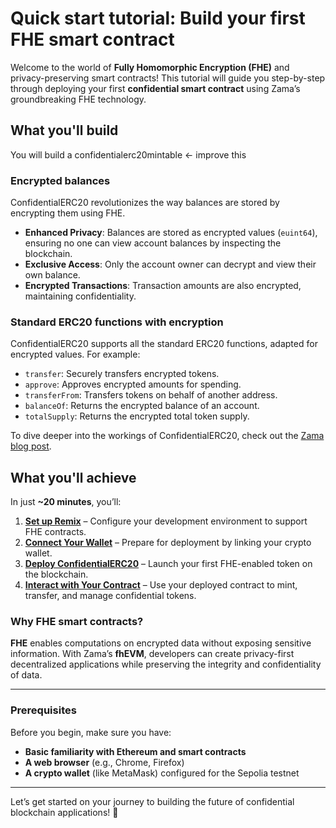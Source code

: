 # Quick start tutorial: Build your first FHE smart contract

Welcome to the world of **Fully Homomorphic Encryption (FHE)** and privacy-preserving smart contracts! This tutorial will guide you step-by-step through deploying your first **confidential smart contract** using Zama’s groundbreaking FHE technology.

## What you'll build

You will build a confidentialerc20mintable <- improve this

### Encrypted balances

ConfidentialERC20 revolutionizes the way balances are stored by encrypting them using FHE.

- **Enhanced Privacy**: Balances are stored as encrypted values (`euint64`), ensuring no one can view account balances by inspecting the blockchain.
- **Exclusive Access**: Only the account owner can decrypt and view their own balance.
- **Encrypted Transactions**: Transaction amounts are also encrypted, maintaining confidentiality.

### Standard ERC20 functions with encryption

ConfidentialERC20 supports all the standard ERC20 functions, adapted for encrypted values. For example:

- `transfer`: Securely transfers encrypted tokens.
- `approve`: Approves encrypted amounts for spending.
- `transferFrom`: Transfers tokens on behalf of another address.
- `balanceOf`: Returns the encrypted balance of an account.
- `totalSupply`: Returns the encrypted total token supply.

To dive deeper into the workings of ConfidentialERC20, check out the [Zama blog post](https://www.zama.ai/post/confidential-erc-20-tokens-using-homomorphic-encryption).

## What you'll achieve

In just **~20 minutes**, you’ll:

1. [**Set up Remix**](./remix.md) – Configure your development environment to support FHE contracts.
2. [**Connect Your Wallet**](./connect_wallet.md) – Prepare for deployment by linking your crypto wallet.
3. [**Deploy ConfidentialERC20**](./deploying_cerc20.md) – Launch your first FHE-enabled token on the blockchain.
4. [**Interact with Your Contract**](./interact.md) – Use your deployed contract to mint, transfer, and manage confidential tokens.

### Why FHE smart contracts?

**FHE** enables computations on encrypted data without exposing sensitive information. With Zama’s **fhEVM**, developers can create privacy-first decentralized applications while preserving the integrity and confidentiality of data.

---

### Prerequisites

Before you begin, make sure you have:

- **Basic familiarity with Ethereum and smart contracts**
- **A web browser** (e.g., Chrome, Firefox)
- **A crypto wallet** (like MetaMask) configured for the Sepolia testnet

---

Let’s get started on your journey to building the future of confidential blockchain applications! 🚀
